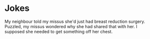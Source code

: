 # Jokes

My neighbour told my missus she'd just had breast reduction surgery. Puzzled, my missus wondered why she had shared that with her. I supposed she needed to get something off her chest.

&nbsp;
